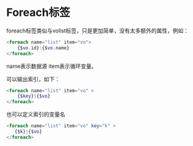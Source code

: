 # Foreach标签

foreach标签类似与volist标签，只是更加简单，没有太多额外的属性，例如：

```php
<foreach name="list" item="vo">
    {$vo.id}:{$vo.name}
</foreach>
```

name表示数据源 item表示循环变量。

可以输出索引，如下：

```php
<foreach name="list" item="vo" >
    {$key}|{$vo}
</foreach>
```

也可以定义索引的变量名

```php
<foreach name="list" item="vo" key="k" >
   {$k}|{$vo}
</foreach>
```
